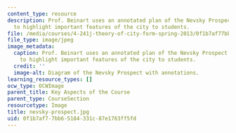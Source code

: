 ```yaml
---
content_type: resource
description: Prof. Beinart uses an annotated plan of the Nevsky Prospect in St. Petersburg
  to highlight important features of the city to students.
file: /media/courses/4-241j-theory-of-city-form-spring-2013/0f1b7af77bb65184331c87e1763ff5fd_nevsky-prospect.jpg
file_type: image/jpeg
image_metadata:
  caption: Prof. Beinart uses an annotated plan of the Nevsky Prospect in St. Petersburg
    to highlight important features of the city to students.
  credit: ''
  image-alt: Diagram of the Nevsky Prospect with annotations.
learning_resource_types: []
ocw_type: OCWImage
parent_title: Key Aspects of the Course
parent_type: CourseSection
resourcetype: Image
title: nevsky-prospect.jpg
uid: 0f1b7af7-7bb6-5184-331c-87e1763ff5fd
---
```

